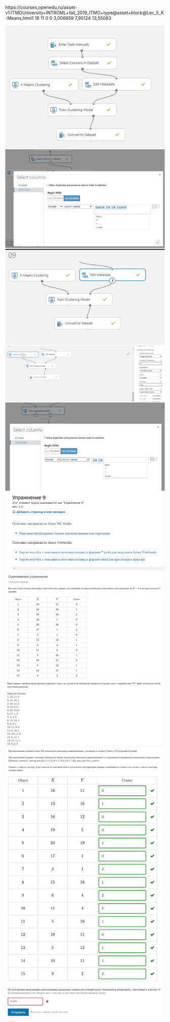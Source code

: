 https://courses,openedu,ru/asset-v1:ITMOUniversity+INTROML+fall_2019_ITMO+type@asset+block@Lec_5_K-Means,html1	18	11	0	0	3,006659	7,95124	13,55083

![](./Screenshot%202021-12-13%20095723.png)
![](./Screenshot%202021-12-13%20095750.png)
![](./Screenshot%202021-12-13%20095809.png)
![](./Screenshot%202021-12-13%20095838.png)
![](./Screenshot%202021-12-13%20095856.png)
![](./Screenshot%202021-12-13%20100357.png)
![](./Screenshot%202021-12-13%20100410.png)
![](./Screenshot%202021-12-13%20100423.png)
![](./Screenshot%202021-12-13%20100437.png)
![](./Screenshot%202021-12-13%20100452.png)
![](./Screenshot%202021-12-13%20100508.png)